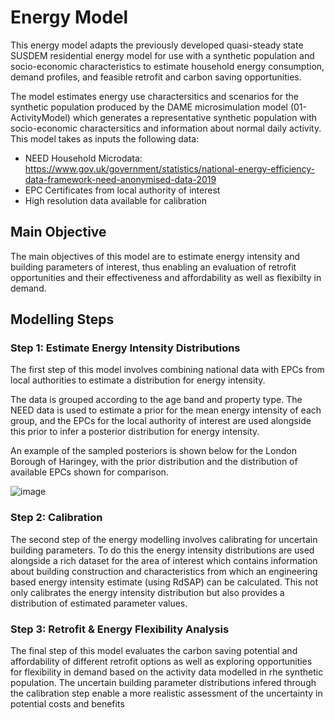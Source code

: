 # Energy Model

This energy model adapts the previously developed quasi-steady state SUSDEM residential energy model for use with a synthetic population and socio-economic characteristics to estimate household energy consumption, demand profiles, and feasible retrofit and carbon saving opportunities.

The model estimates energy use charactersitics and scenarios for the synthetic population produced by the DAME microsimulation model (01-ActivityModel) which generates a representative synthetic population with socio-economic charactersitics and information about normal daily activity. This model takes as inputs the following data:

- NEED Household Microdata: https://www.gov.uk/government/statistics/national-energy-efficiency-data-framework-need-anonymised-data-2019
- EPC Certificates from local authority of interest
- High resolution data available for calibration

## Main Objective

The main objectives of this model are to estimate energy intensity and building parameters of interest, thus enabling an evaluation of retrofit opportunities and their effectiveness and affordability as well as flexibilty in demand.

## Modelling Steps

### Step 1: Estimate Energy Intensity Distributions

The first step of this model involves combining national data with EPCs from local authorities to estimate a distribution for energy intensity.

The data is grouped according to the age band and property type. The NEED data is used to estimate a prior for the mean energy intensity of each group, and the EPCs for the local authority of interest are used alongside this prior to infer a posterior distribution for energy intensity.

An example of the sampled posteriors is shown below for the London Borough of Haringey, with the prior distribution and the distribution of available EPCs shown for comparison.

![image](https://user-images.githubusercontent.com/66263560/130320020-e4f37ee9-db1a-40e8-a7b4-9a97068bec3e.png)

### Step 2: Calibration

The second step of the energy modelling involves calibrating for uncertain building parameters. To do this the energy intensity distributions are used alongside a rich dataset for the area of interest which contains information about building construction and characteristics from which an engineering based energy intensity estimate (using RdSAP) can be calculated. This not only calibrates the energy intensity distribution but also provides a distribution of estimated parameter values. 

### Step 3: Retrofit & Energy Flexibility Analysis

The final step of this model evaluates the carbon saving potential and affordability of different retrofit options as well as exploring opportunities for flexibility in demand based on the activity data modelled in rhe synthetic population. The uncertain building parameter distributions infered through the calibration step enable a more realistic assessment of the uncertainty in potential costs and benefits
